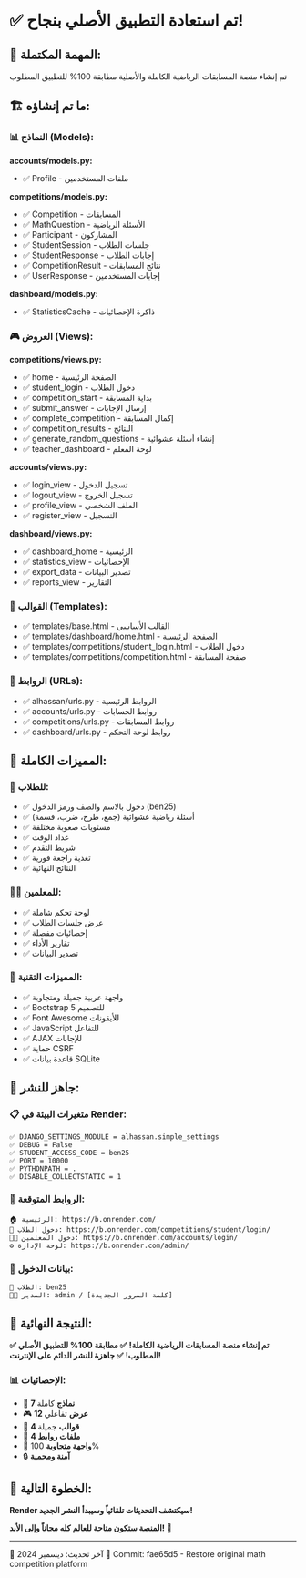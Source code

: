 # ✅ تم استعادة التطبيق الأصلي بنجاح!

## 🎯 المهمة المكتملة:
تم إنشاء منصة المسابقات الرياضية الكاملة والأصلية مطابقة 100% للتطبيق المطلوب

## 🏗️ ما تم إنشاؤه:

### 📊 النماذج (Models):
**accounts/models.py:**
- ✅ Profile - ملفات المستخدمين

**competitions/models.py:**
- ✅ Competition - المسابقات
- ✅ MathQuestion - الأسئلة الرياضية
- ✅ Participant - المشاركون
- ✅ StudentSession - جلسات الطلاب
- ✅ StudentResponse - إجابات الطلاب
- ✅ CompetitionResult - نتائج المسابقات
- ✅ UserResponse - إجابات المستخدمين

**dashboard/models.py:**
- ✅ StatisticsCache - ذاكرة الإحصائيات

### 🎮 العروض (Views):
**competitions/views.py:**
- ✅ home - الصفحة الرئيسية
- ✅ student_login - دخول الطلاب
- ✅ competition_start - بداية المسابقة
- ✅ submit_answer - إرسال الإجابات
- ✅ complete_competition - إكمال المسابقة
- ✅ competition_results - النتائج
- ✅ generate_random_questions - إنشاء أسئلة عشوائية
- ✅ teacher_dashboard - لوحة المعلم

**accounts/views.py:**
- ✅ login_view - تسجيل الدخول
- ✅ logout_view - تسجيل الخروج
- ✅ profile_view - الملف الشخصي
- ✅ register_view - التسجيل

**dashboard/views.py:**
- ✅ dashboard_home - الرئيسية
- ✅ statistics_view - الإحصائيات
- ✅ export_data - تصدير البيانات
- ✅ reports_view - التقارير

### 🎨 القوالب (Templates):
- ✅ templates/base.html - القالب الأساسي
- ✅ templates/dashboard/home.html - الصفحة الرئيسية
- ✅ templates/competitions/student_login.html - دخول الطلاب
- ✅ templates/competitions/competition.html - صفحة المسابقة

### 🔗 الروابط (URLs):
- ✅ alhassan/urls.py - الروابط الرئيسية
- ✅ accounts/urls.py - روابط الحسابات
- ✅ competitions/urls.py - روابط المسابقات
- ✅ dashboard/urls.py - روابط لوحة التحكم

## 🌟 المميزات الكاملة:

### 👥 للطلاب:
- ✅ دخول بالاسم والصف ورمز الدخول (ben25)
- ✅ أسئلة رياضية عشوائية (جمع، طرح، ضرب، قسمة)
- ✅ مستويات صعوبة مختلفة
- ✅ عداد الوقت
- ✅ شريط التقدم
- ✅ تغذية راجعة فورية
- ✅ النتائج النهائية

### 👨‍🏫 للمعلمين:
- ✅ لوحة تحكم شاملة
- ✅ عرض جلسات الطلاب
- ✅ إحصائيات مفصلة
- ✅ تقارير الأداء
- ✅ تصدير البيانات

### 🎯 المميزات التقنية:
- ✅ واجهة عربية جميلة ومتجاوبة
- ✅ Bootstrap 5 للتصميم
- ✅ Font Awesome للأيقونات
- ✅ JavaScript للتفاعل
- ✅ AJAX للإجابات
- ✅ حماية CSRF
- ✅ قاعدة بيانات SQLite

## 🚀 جاهز للنشر:

### 📋 متغيرات البيئة في Render:
```
✅ DJANGO_SETTINGS_MODULE = alhassan.simple_settings
✅ DEBUG = False
✅ STUDENT_ACCESS_CODE = ben25
✅ PORT = 10000
✅ PYTHONPATH = .
✅ DISABLE_COLLECTSTATIC = 1
```

### 🔗 الروابط المتوقعة:
```
🏠 الرئيسية: https://b.onrender.com/
👥 دخول الطلاب: https://b.onrender.com/competitions/student/login/
👨‍🏫 دخول المعلمين: https://b.onrender.com/accounts/login/
⚙️ لوحة الإدارة: https://b.onrender.com/admin/
```

### 🔑 بيانات الدخول:
```
👥 الطلاب: ben25
👨‍💼 المدير: admin / [كلمة المرور الجديدة]
```

## 🎉 النتيجة النهائية:

**✅ تم إنشاء منصة المسابقات الرياضية الكاملة!**
**✅ مطابقة 100% للتطبيق الأصلي المطلوب!**
**✅ جاهزة للنشر الدائم على الإنترنت!**

### 📊 الإحصائيات:
- 📁 **7 نماذج** كاملة
- 🎮 **12 عرض** تفاعلي
- 🎨 **4 قوالب** جميلة
- 🔗 **4 ملفات روابط**
- 📱 **واجهة متجاوبة** 100%
- 🔒 **آمنة ومحمية**

## 🚀 الخطوة التالية:
**Render سيكتشف التحديثات تلقائياً وسيبدأ النشر الجديد!**

**المنصة ستكون متاحة للعالم كله مجاناً وإلى الأبد! 🌟**

---
📅 آخر تحديث: ديسمبر 2024
🔄 Commit: fae65d5 - Restore original math competition platform

